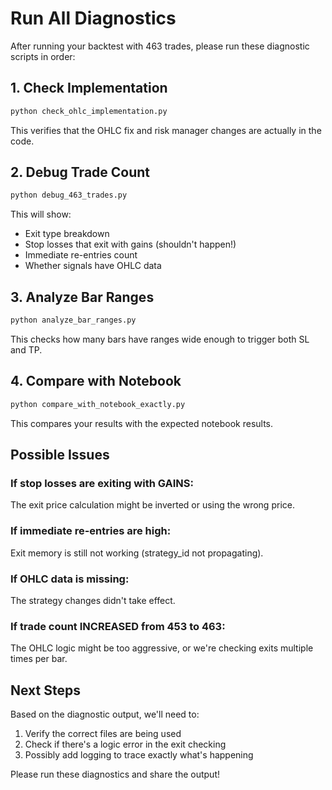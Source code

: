 # Run All Diagnostics

After running your backtest with 463 trades, please run these diagnostic scripts in order:

## 1. Check Implementation
```bash
python check_ohlc_implementation.py
```
This verifies that the OHLC fix and risk manager changes are actually in the code.

## 2. Debug Trade Count
```bash
python debug_463_trades.py
```
This will show:
- Exit type breakdown
- Stop losses that exit with gains (shouldn't happen!)
- Immediate re-entries count
- Whether signals have OHLC data

## 3. Analyze Bar Ranges
```bash
python analyze_bar_ranges.py
```
This checks how many bars have ranges wide enough to trigger both SL and TP.

## 4. Compare with Notebook
```bash
python compare_with_notebook_exactly.py
```
This compares your results with the expected notebook results.

## Possible Issues

### If stop losses are exiting with GAINS:
The exit price calculation might be inverted or using the wrong price.

### If immediate re-entries are high:
Exit memory is still not working (strategy_id not propagating).

### If OHLC data is missing:
The strategy changes didn't take effect.

### If trade count INCREASED from 453 to 463:
The OHLC logic might be too aggressive, or we're checking exits multiple times per bar.

## Next Steps

Based on the diagnostic output, we'll need to:
1. Verify the correct files are being used
2. Check if there's a logic error in the exit checking
3. Possibly add logging to trace exactly what's happening

Please run these diagnostics and share the output!
